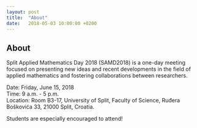 ```yaml
---
layout: post
title:  "About"
date:   2018-05-03 10:00:00 +0200
---
```


## About

Split Applied Mathematics Day 2018 (SAMD2018) is a one-day meeting focused on presenting new ideas and recent developments in the field of applied mathematics and fostering collaborations between researchers.

Date: Friday, June 15, 2018  
Time: 9 a.m. - 5 p.m.  
Location: Room B3-17, University of Split,
Faculty of Science, Ruđera Boškovića 33, 21000 Split, Croatia.

Students are especially encouraged to attend!
